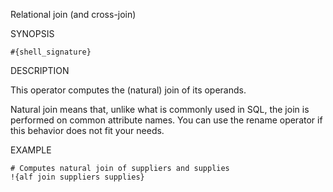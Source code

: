 
Relational join (and cross-join)

SYNOPSIS

    #{shell_signature}

DESCRIPTION

This operator computes the (natural) join of its operands. 

Natural join means that, unlike what is commonly used in SQL, the join is 
performed on common attribute names. You can use the rename operator if 
this behavior does not fit your needs.

EXAMPLE

    # Computes natural join of suppliers and supplies
    !{alf join suppliers supplies}

